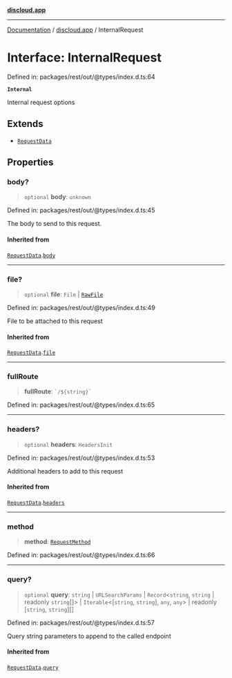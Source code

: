 [**discloud.app**](../README.md)

***

[Documentation](../../packages.md) / [discloud.app](../README.md) / InternalRequest

# Interface: InternalRequest

Defined in: packages/rest/out/@types/index.d.ts:64

**`Internal`**

Internal request options

## Extends

- [`RequestData`](RequestData.md)

## Properties

### body?

> `optional` **body**: `unknown`

Defined in: packages/rest/out/@types/index.d.ts:45

The body to send to this request.

#### Inherited from

[`RequestData`](RequestData.md).[`body`](RequestData.md#body)

***

### file?

> `optional` **file**: `File` \| [`RawFile`](RawFile.md)

Defined in: packages/rest/out/@types/index.d.ts:49

File to be attached to this request

#### Inherited from

[`RequestData`](RequestData.md).[`file`](RequestData.md#file)

***

### fullRoute

> **fullRoute**: `` `/${string}` ``

Defined in: packages/rest/out/@types/index.d.ts:65

***

### headers?

> `optional` **headers**: `HeadersInit`

Defined in: packages/rest/out/@types/index.d.ts:53

Additional headers to add to this request

#### Inherited from

[`RequestData`](RequestData.md).[`headers`](RequestData.md#headers)

***

### method

> **method**: [`RequestMethod`](../enumerations/RequestMethod.md)

Defined in: packages/rest/out/@types/index.d.ts:66

***

### query?

> `optional` **query**: `string` \| `URLSearchParams` \| `Record`\<`string`, `string` \| readonly `string`[]\> \| `Iterable`\<\[`string`, `string`\], `any`, `any`\> \| readonly \[`string`, `string`\][]

Defined in: packages/rest/out/@types/index.d.ts:57

Query string parameters to append to the called endpoint

#### Inherited from

[`RequestData`](RequestData.md).[`query`](RequestData.md#query)
